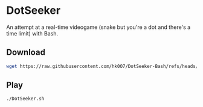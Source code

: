 # DotSeeker
An attempt at a real-time videogame (snake but you're a dot and there's a time limit) with Bash.      

## Download
```sh
wget https://raw.githubusercontent.com/hk0O7/DotSeeker-Bash/refs/heads/main/DotSeeker.sh && chmod +x ./DotSeeker.sh
```
## Play
```sh
./DotSeeker.sh
```
